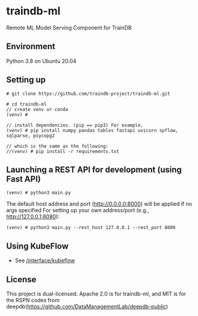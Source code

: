 # traindb-ml
Remote ML Model Serving Component for TrainDB

## Environment
Python 3.8 on Ubuntu 20.04

## Setting up
```
# git clone https://github.com/traindb-project/traindb-ml.git

# cd traindb-ml
// create venv or conda
(venv) #

// install dependencies. (pip == pip3) For example,
(venv) # pip install numpy pandas tables fastapi uvicorn spflow, sqlparse, psycopg2

// which is the same as the following:
//(venv) # pip install -r requirements.txt
```
## Launching a REST API for development (using Fast API)
```
(venv) # python3 main.py
```
The default host address and port (http://0.0.0.0:8000) will be applied if no args specified
For setting up your own address/port (e.g., http://127.0.0.1:8080):
```
(venv) # python3 main.py --rest_host 127.0.0.1 --rest_port 8080
```

## Using KubeFlow
- See [/interface/kubeflow](https://github.com/traindb-project/traindb-ml/tree/main/interface/kubeflow)

## License
This project is dual-licensed. Apache 2.0 is for traindb-ml, and MIT is for the RSPN codes from deepdb(https://github.com/DataManagementLab/deepdb-public)
